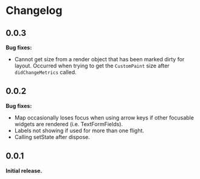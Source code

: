 # Changelog

## 0.0.3

**Bug fixes:**

* Cannot get size from a render object that has been marked dirty for layout. Occurred when trying to get the `CustomPaint` size after `didChangeMetrics` called.

## 0.0.2

**Bug fixes:**

* Map occasionally loses focus when using arrow keys if other focusable widgets are rendered (i.e. TextFormFields).
* Labels not showing if used for more than one flight.
* Calling setState after dispose.

## 0.0.1

**Initial release.**
